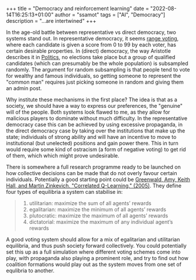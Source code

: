 +++
title = "Democracy and reinforcement learning"
date = "2022-08-14T16:25:13+01:00"
author = "ssamot"
tags = ["AI", "Democracy"]
description = "...are intertwined"
+++

In the age-old battle between representative vs direct democracy, two systems stand out. In representative democracy, it seems [range voting](https://rangevoting.org/WarrenSmithPages/homepage/rangevote.pdf), where each candidate is given a score from 0 to 99 by each voter, has certain desirable properties. In (direct) democracy, the way Aristotle describes it in [Politics](http://classics.mit.edu/Aristotle/politics.html), no elections take place but a group of qualified candidates (which can presumably be the whole population) is subsampled randomly. The argument for random subsampling is that people tend to vote for wealthy and famous individuals, so getting someone to represent the "common man" requires just picking someone in random and giving them an admin post.

Why institute these mechanisms in the first place? The idea is that as a society, we should have a way to express our preferences, the "genuine" will of the people. Both systems look flawed to me, as they allow for malicious players to dominate without much difficulty. In the representative democracy case this can be achieved by using excessive propaganda, in the direct democracy case by taking over the institutions that make up the state; individuals of strong ability and will have an incentive to move to institutional (but unelected) positions and gain power there. This in turn would require some kind of ostracism (a form of negative voting) to get rid of them, which which might prove undesirable.

There is somewhere a full research programme ready to be launched on how collective decisions can be made that do not overly favour certain individuals. Potentially a good starting point could be [Greenwald, Amy, Keith Hall, and Martin Zinkevich. "Correlated Q-Learning." (2005)](ftp://ftp.cs.brown.edu/pub/techreports/05/cs05-08.pdf). They define four types of equilibria a system can stabilise in:

> 1. utilitarian: maximize the sum of all agents’ rewards
> 2. egalitarian: maximize the minimum of all agents’ rewards
> 3. plutocratic: maximize the maximum of all agents’ rewards
> 4. dictatorial: maximize the maximum of any individual agent’s rewards

A good voting system should allow for a mix of egalitarian and utilitarian equilibria, and thus push society forward collectively. You could potentially set this up as a full simulation where different voting schemes come into play, with propaganda also playing a prominent role, and try to find out how coalition formations would play out as the system moves from one set of equlibria to another.

 <!-- There is a really good discussion [here](https://www.rangevoting.org/OmoUtil.html) that links societal utility to rather interesting results in economics and [AI](https://selfawaresystems.files.wordpress.com/2008/01/nature_of_self_improving_ai.pdf). -->
